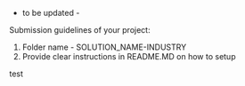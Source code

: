 - to be updated -

Submission guidelines of your project:
1. Folder name - SOLUTION_NAME-INDUSTRY
2. Provide clear instructions in README.MD on how to setup

test

